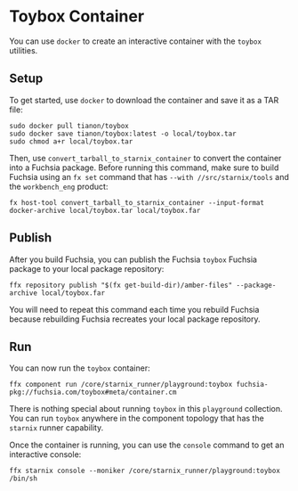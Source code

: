 # Toybox Container

You can use `docker` to create an interactive container with the `toybox` utilities.

## Setup

To get started, use `docker` to download the container and save it as a TAR file:

```posix-terminal
sudo docker pull tianon/toybox
sudo docker save tianon/toybox:latest -o local/toybox.tar
sudo chmod a+r local/toybox.tar
```

Then, use `convert_tarball_to_starnix_container` to convert the container into a Fuchsia package. Before
running this command, make sure to build Fuchsia using an `fx set` command that has
`--with //src/starnix/tools` and the `workbench_eng` product:

```posix-terminal
fx host-tool convert_tarball_to_starnix_container --input-format docker-archive local/toybox.tar local/toybox.far
```

## Publish

After you build Fuchsia, you can publish the Fuchsia `toybox` Fuchsia package to your local
package repository:

```posix-terminal
ffx repository publish "$(fx get-build-dir)/amber-files" --package-archive local/toybox.far
```

You will need to repeat this command each time you rebuild Fuchsia because rebuilding Fuchsia
recreates your local package repository.

## Run

You can now run the `toybox` container:

```posix-terminal
ffx component run /core/starnix_runner/playground:toybox fuchsia-pkg://fuchsia.com/toybox#meta/container.cm
```

There is nothing special about running `toybox` in this `playground` collection. You can run
`toybox` anywhere in the component topology that has the `starnix` runner capability.

Once the container is running, you can use the `console` command to get an interactive console:

```posix-terminal
ffx starnix console --moniker /core/starnix_runner/playground:toybox /bin/sh
```
